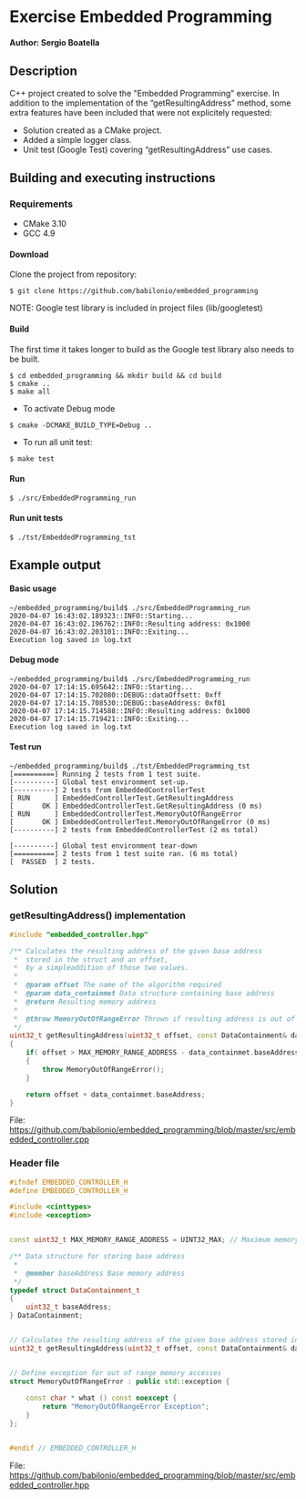
# Exercise Embedded Programming

#### Author: Sergio Boatella
## Description
C++ project  created to solve the "Embedded Programming" exercise.
In addition to the implementation of the “getResultingAddress” method, some extra features have been included that were not explicitely requested:

- Solution created as a CMake project.
- Added a simple logger class.
- Unit test (Google Test) covering “getResultingAddress” use cases.

## Building and executing instructions
### Requirements
- CMake 3.10
- GCC 4.9

#### Download
Clone the project from repository:
```console
$ git clone https://github.com/babilonio/embedded_programming
```
NOTE: Google test library is included in project files (lib/googletest)

#### Build
The first time it takes longer to build as the Google test library also needs to be built.
```console
$ cd embedded_programming && mkdir build && cd build
$ cmake ..
$ make all
```
- To activate Debug mode

```console
$ cmake -DCMAKE_BUILD_TYPE=Debug ..
```
- To run all unit test:
```console
$ make test
```
#### Run
```console
$ ./src/EmbeddedProgramming_run
```
 #### Run unit tests
```console
$ ./tst/EmbeddedProgramming_tst
```

## Example output

#### Basic usage
```console
~/embedded_programming/build$ ./src/EmbeddedProgramming_run
2020-04-07 16:43:02.189323::INFO::Starting...
2020-04-07 16:43:02.196762::INFO::Resulting address: 0x1000
2020-04-07 16:43:02.203101::INFO::Exiting...
Execution log saved in log.txt
```
#### Debug mode
```console
~/embedded_programming/build$ ./src/EmbeddedProgramming_run
2020-04-07 17:14:15.695642::INFO::Starting...
2020-04-07 17:14:15.702080::DEBUG::dataOffsett: 0xff
2020-04-07 17:14:15.708530::DEBUG::baseAddress: 0xf01
2020-04-07 17:14:15.714588::INFO::Resulting address: 0x1000
2020-04-07 17:14:15.719421::INFO::Exiting...
Execution log saved in log.txt
```
#### Test run
```console
~/embedded_programming/build$ ./tst/EmbeddedProgramming_tst
[==========] Running 2 tests from 1 test suite.
[----------] Global test environment set-up.
[----------] 2 tests from EmbeddedControllerTest
[ RUN      ] EmbeddedControllerTest.GetResultingAddress
[       OK ] EmbeddedControllerTest.GetResultingAddress (0 ms)
[ RUN      ] EmbeddedControllerTest.MemoryOutOfRangeError
[       OK ] EmbeddedControllerTest.MemoryOutOfRangeError (0 ms)
[----------] 2 tests from EmbeddedControllerTest (2 ms total)

[----------] Global test environment tear-down
[==========] 2 tests from 1 test suite ran. (6 ms total)
[  PASSED  ] 2 tests.
```

## Solution
### getResultingAddress() implementation

```c++
#include "embedded_controller.hpp"

/** Calculates the resulting address of the given base address 
 *  stored in the struct and an offset,
 *  by a simpleaddition of those two values.
 * 
 *  @param offset The name of the algorithm required
 *  @param data_containmet Data structure containing base address
 *  @return Resulting memory address
 * 
 *  @throw MemoryOutOfRangeError Thrown if resulting address is out of memory range
 */
uint32_t getResultingAddress(uint32_t offset, const DataContainment& data_containmet)
{	
	if( offset > MAX_MEMORY_RANGE_ADDRESS - data_containmet.baseAddress) 
	{
		throw MemoryOutOfRangeError();
	}

	return offset + data_containmet.baseAddress;
}
```
File: https://github.com/babilonio/embedded_programming/blob/master/src/embedded_controller.cpp

### Header file
```c++
#ifndef EMBEDDED_CONTROLLER_H
#define EMBEDDED_CONTROLLER_H

#include <cinttypes>
#include <exception>


const uint32_t MAX_MEMORY_RANGE_ADDRESS = UINT32_MAX; // Maximum memory range definition

/** Data structure for storing base address
 * 
 *  @member baseAddress Base memory address
 */
typedef struct DataContainment_t
{
	uint32_t baseAddress;
} DataContainment;


// Calculates the resulting address of the given base address stored in the struct and an offset
uint32_t getResultingAddress(uint32_t offset, const DataContainment& data_containmet);


// Define exception for out of range memory accesses
struct MemoryOutOfRangeError : public std::exception {
	
    const char * what () const noexcept {
        return "MemoryOutOfRangeError Exception";
    }
};


#endif // EMBEDDED_CONTROLLER_H
```
File: https://github.com/babilonio/embedded_programming/blob/master/src/embedded_controller.hpp
